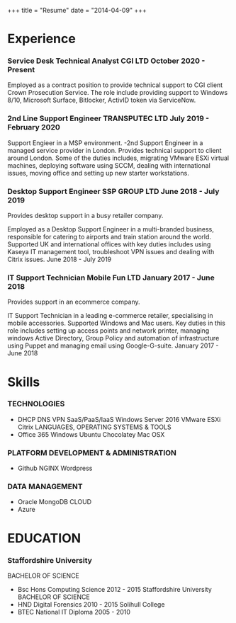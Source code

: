 +++
title = "Resume"
date = "2014-04-09"
+++

# Experience #

### Service Desk Technical Analyst CGI LTD           October 2020 - Present ###

Employed as a contract position to provide technical support to CGI client Crown Prosecution Service. The role include providing support to Windows 8/10, Microsoft Surface, Bitlocker, ActivID token via ServiceNow.

### 2nd Line Support Engineer TRANSPUTEC LTD         July 2019 - February 2020 ###
Support Engieer in a MSP environment. -2nd Support Engineer in a managed service provider in London. Provides technical support to client around London. Some of the duties includes, migrating VMware ESXi virtual machines, deploying software using SCCM, dealing with international issues, moving office and setting up new starter workstations.

### Desktop Support Engineer SSP GROUP LTD           June 2018 - July 2019 ###
Provides desktop support in a busy retailer company.

Employed as a Desktop Support Engineer in a multi-branded business, responsible for catering to airports and train station around the world. Supported UK and international offices with key duties includes using Kaseya IT management tool, troubleshoot VPN issues and dealing with Citrix issues.
June 2018 - July 2019

### IT Support Technician Mobile Fun LTD            January 2017 - June 2018 ###
Provides support in an ecommerce company.

IT Support Technician in a leading e-commerce retailer, specialising in mobile accessories. Supported Windows and Mac users. Key duties in this role includes setting up access points and network printer, managing windows Active Directory, Group Policy and automation of infrastructure using Puppet and managing email using Google-G-suite.
January 2017 - June 2018

# Skills #

### TECHNOLOGIES ###
* DHCP   DNS   VPN   SaaS/PaaS/IaaS   Windows Server 2016   VMware ESXi   Citrix
LANGUAGES, OPERATING SYSTEMS & TOOLS
* Office 365   Windows   Ubuntu   Chocolatey   Mac OSX
###  PLATFORM DEVELOPMENT & ADMINISTRATION ###
* Github   NGINX   Wordpress

###  DATA MANAGEMENT ###
* Oracle   MongoDB
CLOUD
* Azure

# EDUCATION #

### Staffordshire University ###
BACHELOR OF SCIENCE
* Bsc Hons Computing Science
2012 - 2015
Staffordshire University
BACHELOR OF SCIENCE
* HND Digital Forensics
2010 - 2015
Solihull College
* BTEC National IT Diploma
2005 - 2010
